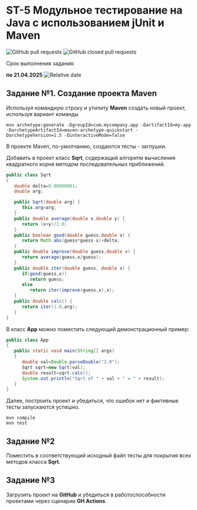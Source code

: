 # ST-5 Модульное тестирование на Java с использованием jUnit и Maven


![GitHub pull requests](https://img.shields.io/github/issues-pr/UNN-CS/ST-5)
![GitHub closed pull requests](https://img.shields.io/github/issues-pr-closed/UNN-CS/ST-5)

Срок выполнения задания:

**по 21.04.2025** ![Relative date](https://img.shields.io/date/1745182800)



## Задание №1. Создание проекта Maven

Используя командную строку и утилиту **Maven** создать новый проект, используя вариант команды

```
mvn archetype:generate -DgroupId=com.mycompany.app -DartifactId=my-app -DarchetypeArtifactId=maven-archetype-quickstart -DarchetypeVersion=1.5 -DinteractiveMode=false
```

В проекте Maven, по-умолчанию, создаются тесты - заглушки.

Добавить в проект класс **Sqrt**, содержащий алгоритм вычисления квадратного корня методом последовательных приближений.

```java
public class Sqrt
{
   double delta=0.00000001;
   double arg;

   public Sqrt(double arg) {
      this.arg=arg;
   }
   public double average(double x,double y) {
      return (x+y)/2.0;
   }
   public boolean good(double guess,double x) {
      return Math.abs(guess*guess-x)<delta;
   }
   public double improve(double guess,double x) {
      return average(guess,x/guess);
   }
   public double iter(double guess, double x) {
      if(good(guess,x))
         return guess;
      else
         return iter(improve(guess,x),x);
   }
   public double calc() {
      return iter(1.0,arg);
   }
}
```

В класс **App** можно поместить следующий демонстрационный пример:

```java
public class App
{
   public static void main(String[] args)
   {
      double val=Double.parseDouble("2.0");
      Sqrt sqrt=new Sqrt(val);
      double result=sqrt.calc();
      System.out.println("Sqrt of " + val + " = " + result);
   }
}
```

Далее, построить проект и убедиться, что ошибок нет и фиктивные тесты запускаются успешно.

```
mvn compile
mvn test
```



## Задание №2

Поместить в соответствующий исходный файл тесты для покрытия всех методов класса **Sqrt**. 

## Задание №3

Загрузить проект на **GitHub** и убедиться в работоспособности проектами через сценарии **GH Actions**.


